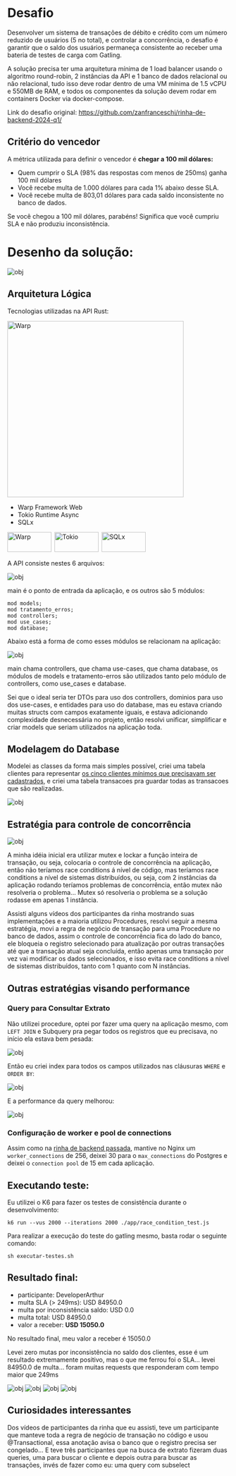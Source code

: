 # Desafio
Desenvolver um sistema de transações de débito e crédito com um número reduzido de usuários (5 no total), e controlar a concorrência, o desafio é garantir que o saldo dos usuários permaneça consistente ao receber uma bateria de testes de carga com Gatling.

A solução precisa ter uma arquitetura mínima de 1 load balancer usando o algoritmo round-robin, 2 instâncias da API e 1 banco de dados relacional ou não relacional, tudo isso deve rodar dentro de uma VM mínima de 1.5 vCPU e 550MB de RAM, e todos os componentes da solução devem rodar em containers Docker via docker-compose.

Link do desafio original: https://github.com/zanfranceschi/rinha-de-backend-2024-q1/

## Critério do vencedor
A métrica utilizada para definir o vencedor é **chegar a 100 mil dólares:**

- Quem cumprir o SLA (98% das respostas com menos de 250ms) ganha 100 mil dólares
- Você recebe multa de 1.000 dólares para cada 1% abaixo desse SLA.
- Você recebe multa de 803,01 dólares para cada saldo inconsistente no banco de dados.

Se você chegou a 100 mil dólares, parabéns! Significa que você cumpriu SLA e não produziu inconsistência.

# Desenho da solução:
![obj](assets/arquitetura_fisica2.jpeg)

## Arquitetura Lógica

Tecnologias utilizadas na API Rust:

<img src="assets/rust.jpeg" alt="Warp" width="400">

- Warp Framework Web
- Tokio Runtime Async
- SQLx

<p>
    <img src="assets/warp.png" alt="Warp" width="100" height="45" style="margin-right: 3px;">
    <img src="assets/tokio.png" alt="Tokio" height="45" width="100" style="margin-right: 3px;">
    <img src="assets/sqlx.png" alt="SQLx" height="45" width="100">
</p>

A API consiste nestes 6 arquivos:

![obj](assets/src_files.png)

main é o ponto de entrada da aplicação, e os outros são 5 módulos:

    mod models;
    mod tratamento_erros;
    mod controllers;
    mod use_cases;
    mod database;

Abaixo está a forma de como esses módulos se relacionam na aplicação:

![obj](assets/arquitetura_logica.png)

main chama controllers, que chama use-cases, que chama database, os módulos de models e tratamento-erros são utilizados tanto pelo módulo de controllers, como use_cases e database.

Sei que o ideal seria ter DTOs para uso dos controllers, dominios para uso dos use-cases, e entidades para uso do database, mas eu estava criando muitas structs com campos exatamente iguais, e estava adicionando complexidade desnecessária no projeto, então resolvi unificar, simplificar e criar models que seriam utilizados na aplicação toda.

## Modelagem do Database
Modelei as classes da forma mais simples possível, criei uma tabela clientes para representar [os cinco clientes mínimos que precisavam ser cadastrados](https://github.com/zanfranceschi/rinha-de-backend-2024-q1?tab=readme-ov-file#cadastro-inicial-de-clientes), e criei uma tabela transacoes pra guardar todas as transacoes que são realizadas.

![obj](assets/tables.png)

## Estratégia para controle de concorrência

![obj](assets/concurrency.png)

A minha idéia inicial era utilizar mutex e lockar a função inteira de transação, ou seja, colocaria o controle de concorrência na aplicação, então não teríamos race conditions á nível de código, mas teríamos race conditions a nível de sistemas distribuídos, ou seja, com 2 instâncias da aplicação rodando teríamos problemas de concorrência, então mutex não resolveria o problema... Mutex só resolveria o problema se a solução rodasse em apenas 1 instância.

Assisti alguns vídeos dos participantes da rinha mostrando suas implementações e a maioria utilizou Procedures, resolvi seguir a mesma estratégia, movi a regra de negócio de transação para uma Procedure no banco de dados, assim o controle de concorrência fica do lado do banco, ele bloqueia o registro selecionado para atualização por outras transações até que a transação atual seja concluída, então apenas uma transação por vez vai modificar os dados selecionados, e isso evita race conditions a nível de sistemas distribuídos, tanto com 1 quanto com N instâncias.

## Outras estratégias visando performance

### Query para Consultar Extrato

Não utilizei procedure, optei por fazer uma query na aplicação mesmo, com `LEFT JOIN` e Subquery pra pegar todos os registros que eu precisava, no início ela estava bem pesada:

![obj](assets/query1.png)

Então eu criei index para todos os campos utilizados nas cláusuras `WHERE` e `ORDER BY`:

![obj](assets/index.png)

E a performance da query melhorou:

![obj](assets/query2.png)

### Configuração de worker e pool de connections

Assim como na [rinha de backend passada](https://github.com/DeveloperArthur/rinha-de-backend-2023/tree/main?tab=readme-ov-file#configura%C3%A7%C3%A3o-de-worker-e-pool-de-connections), mantive no Nginx um `worker_connections` de 256, deixei 30 para o `max_connections` do Postgres e deixei o `connection pool` de 15 em cada aplicação.

## Executando teste:

Eu utilizei o K6 para fazer os testes de consistência durante o desenvolvimento:

    k6 run --vus 2000 --iterations 2000 ./app/race_condition_test.js

Para realizar a execução do teste do gatling mesmo, basta rodar o seguinte comando:

    sh executar-testes.sh

## Resultado final: 
- participante: DeveloperArthur
- multa SLA (> 249ms): USD 84950.0
- multa por inconsistência saldo: USD 0.0
- multa total: USD 84950.0
- valor a receber: **USD 15050.0**

No resultado final, meu valor a receber é 15050.0

Levei zero mutas por inconsistência no saldo dos clientes, esse é um resultado extremamente positivo, mas o que me ferrou foi o SLA... levei 84950.0 de multa... foram muitas requests que responderam com tempo maior que 249ms

![obj](assets/gatling1.png)
![obj](assets/gatling2.png)
![obj](assets/gatling3.png)
![obj](assets/gatling4.png)

## Curiosidades interessantes
Dos vídeos de participantes da rinha que eu assisti, teve um participante que manteve toda a regra de negócio de transação no código e usou @Transactional, essa anotação avisa o banco que o registro precisa ser congelado... E teve três participantes que na busca de extrato fizeram duas queries, uma para buscar o cliente e depois outra para buscar as transações, invés de fazer como eu: uma query com subselect
